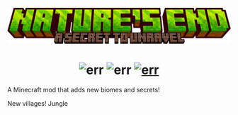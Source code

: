 <p align="center"><img src="https://github.com/NewJumper/NaturesEnd/blob/master/src/main/resources/banner.png" alt="Logo" width="1024"></p>
<h1 align="center">
  <a><img src="https://img.shields.io/badge/Mod Version-0.1.0-54c3d6" alt="err"></a>
  <a><img src="https://img.shields.io/badge/Minecraft-1.20.1-71c46e" alt="err"></a>
  <a href="https://files.minecraftforge.net/net/minecraftforge/forge/"><img src="https://img.shields.io/badge/Forge-47.0.19-d68f54" alt="err"></a>
</h1>

A Minecraft mod that adds new biomes and secrets!

New villages!
Jungle
